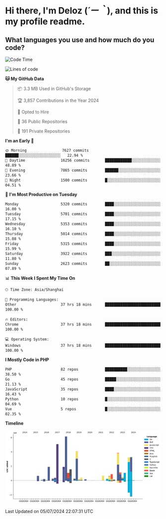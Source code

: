# **Hi there, I'm Deloz (*´ー｀*), and this is my profile readme.**

## **What languages you use and how much do you code?**

<!--START_SECTION:waka-->
![Code Time](http://img.shields.io/badge/Code%20Time-4%2C360%20hrs%2012%20mins-blue)

![Lines of code](https://img.shields.io/badge/From%20Hello%20World%20I%27ve%20Written-40.1%20million%20lines%20of%20code-blue)

**🐱 My GitHub Data** 

> 📦 3.3 MB Used in GitHub's Storage 
 > 
> 🏆 3,857 Contributions in the Year 2024
 > 
> 💼 Opted to Hire
 > 
> 📜 36 Public Repositories 
 > 
> 🔑 191 Private Repositories 
 > 
**I'm an Early 🐤** 

```text
🌞 Morning                7627 commits        ██████░░░░░░░░░░░░░░░░░░░   22.94 % 
🌆 Daytime                16256 commits       ████████████░░░░░░░░░░░░░   48.89 % 
🌃 Evening                7865 commits        ██████░░░░░░░░░░░░░░░░░░░   23.66 % 
🌙 Night                  1500 commits        █░░░░░░░░░░░░░░░░░░░░░░░░   04.51 % 
```
📅 **I'm Most Productive on Tuesday** 

```text
Monday                   5320 commits        ████░░░░░░░░░░░░░░░░░░░░░   16.00 % 
Tuesday                  5701 commits        ████░░░░░░░░░░░░░░░░░░░░░   17.15 % 
Wednesday                5353 commits        ████░░░░░░░░░░░░░░░░░░░░░   16.10 % 
Thursday                 5014 commits        ████░░░░░░░░░░░░░░░░░░░░░   15.08 % 
Friday                   5315 commits        ████░░░░░░░░░░░░░░░░░░░░░   15.99 % 
Saturday                 3922 commits        ███░░░░░░░░░░░░░░░░░░░░░░   11.80 % 
Sunday                   2623 commits        ██░░░░░░░░░░░░░░░░░░░░░░░   07.89 % 
```


📊 **This Week I Spent My Time On** 

```text
🕑︎ Time Zone: Asia/Shanghai

💬 Programming Languages: 
Other                    37 hrs 18 mins      █████████████████████████   100.00 % 

🔥 Editors: 
Chrome                   37 hrs 18 mins      █████████████████████████   100.00 % 

💻 Operating System: 
Windows                  37 hrs 18 mins      █████████████████████████   100.00 % 
```

**I Mostly Code in PHP** 

```text
PHP                      82 repos            ██████████░░░░░░░░░░░░░░░   38.50 % 
Go                       45 repos            █████░░░░░░░░░░░░░░░░░░░░   21.13 % 
JavaScript               35 repos            ████░░░░░░░░░░░░░░░░░░░░░   16.43 % 
Python                   10 repos            █░░░░░░░░░░░░░░░░░░░░░░░░   04.69 % 
Vue                      5 repos             █░░░░░░░░░░░░░░░░░░░░░░░░   02.35 % 
```



**Timeline**

![Lines of Code chart](https://raw.githubusercontent.com/deloz/deloz/main/assets/bar_graph.png)


 Last Updated on 05/07/2024 22:07:31 UTC
<!--END_SECTION:waka-->
